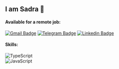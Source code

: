## I am Sadra 👋

#### Available for a remote job:
[![Gmail Badge](https://img.shields.io/twitter/url?color=white&label=sadraromexs%40gmail.com&logo=gmail&style=social&url=https%3A%2F%2Fgmail.com%2Fsadraromexs)](mailto:sadraromexs@gmail.com)
[![Telegram Badge](https://img.shields.io/badge/-Telegram-blue?style=flat&logo=telegram&logoColor=white&link=https://t.me/imanghafoori/)](https://t.me/sromexs/)
[![Linkedin Badge](https://img.shields.io/twitter/url?label=Sadra%20Bahrami&logo=linkedin&style=social&url=https%3A%2F%2Fwww.linkedin.com%2Fin%2Fsromexs%2F)](https://linkedin.com/in/sromexs/) 


#### Skills:
<img alt="TypeScript" src="https://img.shields.io/badge/typescript%20-%23007ACC.svg?&style=for-the-badge&logo=typescript&logoColor=white"/></br>
<img alt="JavaScript" src="https://img.shields.io/badge/javascript%20-%23323330.svg?&style=for-the-badge&logo=javascript&logoColor=%23F7DF1E"/>
